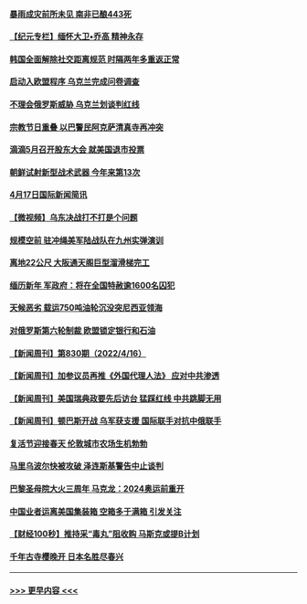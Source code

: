 #### [暴雨成灾前所未见 南非已酿443死](../pages/prog202/a103403323.md?t=04181751) 
#### [【纪元专栏】缅怀大卫•乔高 精神永存](../pages/prog202/a103403334.md?t=04181751) 
#### [韩国全面解除社交距离规范 时隔两年多重返正常](../pages/prog202/a103403320.md?t=04181751) 
#### [启动入欧盟程序 乌克兰完成问卷调查](../pages/prog202/a103403171.md?t=04181751) 
#### [不理会俄罗斯威胁 乌克兰划谈判红线](../pages/prog202/a103403045.md?t=04181751) 
#### [宗教节日重叠 以巴警民阿克萨清真寺再冲突](../pages/prog202/a103403017.md?t=04181751) 
#### [滴滴5月召开股东大会 就美国退市投票](../pages/prog202/a103403019.md?t=04181751) 
#### [朝鲜试射新型战术武器 今年来第13次](../pages/prog202/a103402997.md?t=04181751) 
#### [4月17日国际新闻简讯](../pages/prog202/a103402771.md?t=04181751) 
#### [【微视频】乌东决战打不打是个问题](../pages/prog202/a103402754.md?t=04181751) 
#### [规模空前 驻冲绳美军陆战队在九州实弹演训](../pages/prog202/a103402709.md?t=04181751) 
#### [离地22公尺 大阪通天阁巨型溜滑梯完工](../pages/prog202/a103402704.md?t=04181751) 
#### [缅历新年 军政府：将在全国特赦逾1600名囚犯](../pages/prog202/a103402688.md?t=04181751) 
#### [天候恶劣 载运750吨油轮沉没突尼西亚领海](../pages/prog202/a103402639.md?t=04181751) 
#### [对俄罗斯第六轮制裁 欧盟锁定银行和石油](../pages/prog202/a103402593.md?t=04181751) 
#### [【新闻周刊】第830期（2022/4/16）](../pages/prog202/a103402479.md?t=04181751) 
#### [【新闻周刊】加参议员再推《外国代理人法》 应对中共渗透](../pages/prog202/a103402452.md?t=04181751) 
#### [【新闻周刊】美国瑞典政要先后访台 猛踩红线 中共跳脚无用](../pages/prog202/a103402450.md?t=04181751) 
#### [【新闻周刊】顿巴斯开战 乌军获支援 国际联手对抗中俄联手](../pages/prog202/a103402380.md?t=04181751) 
#### [复活节迎接春天 伦敦城市农场生机勃勃](../pages/prog202/a103402394.md?t=04181751) 
#### [马里乌波尔快被攻破 泽连斯基警告中止谈判](../pages/prog202/a103402400.md?t=04181751) 
#### [巴黎圣母院大火三周年 马克龙：2024奥运前重开](../pages/prog202/a103402375.md?t=04181751) 
#### [中国业者运离美国集装箱 空箱多于满箱  引发关注](../pages/prog202/a103402329.md?t=04181751) 
#### [【财经100秒】推持采“毒丸”阻收购 马斯克或提B计划](../pages/prog202/a103402311.md?t=04181751) 
#### [千年古寺樱晚开 日本名胜尽春兴](../pages/prog202/a103402294.md?t=04181751) 

----
#### [ >>> 更早内容 <<< ](../indexes/prog202-earlier.md)
